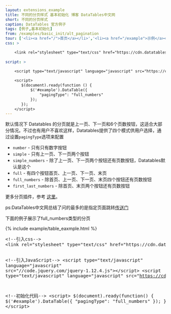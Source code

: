 ```yaml
---
layout: extensions_example
title: 不同的分页样式 基本初始化 博客 DataTables中文网
short: 不同的分页样式
caption: DataTables 官方例子
tags: [例子,基本初始化]
from: /examples/basic_init/alt_pagination
tour: ['<li><a href="/">首页</a></li>','<li><a href="/example">示例</a></li>','<li class="active">不同的分页样式</li>']
css: >

    <link rel="stylesheet" type="text/css" href="https://cdn.datatables.net/1.10.15/css/jquery.dataTables.min.css">
    	
script: >

    <script type="text/javascript" language="javascript" src="https://cdn.datatables.net/1.10.15/js/jquery.dataTables.min.js"></script>
    
    <script>
       $(document).ready(function () {
           $('#example').DataTable({
               "pagingType": "full_numbers"
           });
       });
    </script>
---
```


默认情况下 Datatables 的分页就是上一页、下一页和6个页数按钮，这适合大部分情况。不过也有用户不喜欢这样，Datatables提供了四个模式供用户选择，通过设置`pagingType`选项来配置
                                  
- `number` - 只有只有数字按钮 
- `simple` - 只有上一页、下一页两个按钮 
- `simple_numbers` - 除了上一页、下一页两个按钮还有页数按钮，Datatables默认是这个 
- `full` - 有四个按钮首页、上一页、下一页、末页 
- `full_numbers` - 除首页、上一页、下一页、末页四个按钮还有页数按钮
- `first_last_numbers` - 除首页、末页两个按钮还有页数按钮

更多分页插件，参考 [这里](/plug-ins)。

ps:DataTables中文网总结了问的最多的是指定页面跳转[传送门](https://datatables.net/plug-ins/pagination/extjs)

下面的例子展示了full_numbers类型的分页

       
        

<div class="bs-docs-example">
    {% include example/table_eaxmple.html %}
</div>
<pre class="prettyprint linenums">
&lt;!--引入css--&gt;
&lt;link rel=&quot;stylesheet&quot; type=&quot;text/css&quot; href=&quot;https://cdn.datatables.net/1.10.15/css/jquery.dataTables.min.css&quot;&gt;

&lt;!--引入JavaScript--&gt;
&lt;script type=&quot;text/javascript&quot; language=&quot;javascript&quot; src=&quot;//code.jquery.com/jquery-1.12.4.js&quot;&gt;&lt;/script&gt;
&lt;script type=&quot;text/javascript&quot; language=&quot;javascript&quot; src=&quot;https://cdn.datatables.net/1.10.15/js/jquery.dataTables.min.js&quot;&gt;&lt;/script&gt;

&lt;!--初始化代码--&gt;
&lt;script&gt;
     $(document).ready(function() {
           $(&#39;#example&#39;).DataTable({
                 &quot;pagingType&quot;:   &quot;full_numbers&quot;
           });
      });
&lt;/script&gt;
</pre>
